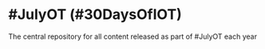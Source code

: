 # #JulyOT (#30DaysOfIOT)
The central repository for all content released as part of #JulyOT each year
